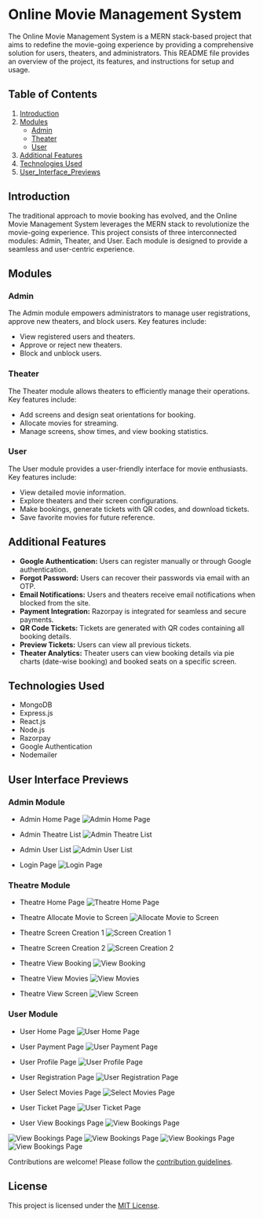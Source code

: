 # Online Movie Management System

The Online Movie Management System is a MERN stack-based project that aims to redefine the movie-going 
experience by providing a comprehensive solution for users, theaters, and administrators. 
This README file provides an overview of the project, its features, and instructions for setup and usage.

## Table of Contents
1. [Introduction](#introduction)
2. [Modules](#modules)
   - [Admin](#admin)
   - [Theater](#theater)
   - [User](#user)
3. [Additional Features](#additional-features)
4. [Technologies Used](#technologies-used)
6. [User_Interface_Previews](#User-Interface-Previews)


## Introduction

The traditional approach to movie booking has evolved, and the Online Movie Management System 
leverages the MERN stack to revolutionize the movie-going experience. This project consists of 
three interconnected modules: Admin, Theater, and User. Each module is designed to provide a 
seamless and user-centric experience.

## Modules

### Admin

The Admin module empowers administrators to manage user registrations, approve new theaters, and block users. Key features include:
- View registered users and theaters.
- Approve or reject new theaters.
- Block and unblock users.

### Theater

The Theater module allows theaters to efficiently manage their operations. Key features include:
- Add screens and design seat orientations for booking.
- Allocate movies for streaming.
- Manage screens, show times, and view booking statistics.

### User

The User module provides a user-friendly interface for movie enthusiasts. Key features include:
- View detailed movie information.
- Explore theaters and their screen configurations.
- Make bookings, generate tickets with QR codes, and download tickets.
- Save favorite movies for future reference.

## Additional Features

- **Google Authentication:** Users can register manually or through Google authentication.
- **Forgot Password:** Users can recover their passwords via email with an OTP.
- **Email Notifications:** Users and theaters receive email notifications when blocked from the site.
- **Payment Integration:** Razorpay is integrated for seamless and secure payments.
- **QR Code Tickets:** Tickets are generated with QR codes containing all booking details.
- **Preview Tickets:** Users can view all previous tickets.
- **Theater Analytics:** Theater users can view booking details via pie charts (date-wise booking) and booked seats on a specific screen.

## Technologies Used

- MongoDB
- Express.js
- React.js
- Node.js
- Razorpay
- Google Authentication
- Nodemailer

## User Interface Previews

### Admin Module

- Admin Home Page
  ![Admin Home Page](https://github.com/philipaantony/Movie_management_system/blob/master/ScreenShots/admin_home.png)

- Admin Theatre List
  ![Admin Theatre List](https://github.com/philipaantony/Movie_management_system/blob/master/ScreenShots/admin_theatre_list.png)

- Admin User List
  ![Admin User List](https://github.com/philipaantony/Movie_management_system/blob/master/ScreenShots/admin_userlist.png)

- Login Page
  ![Login Page](https://github.com/philipaantony/Movie_management_system/blob/master/ScreenShots/login.png)

### Theatre Module

- Theatre Home Page
  ![Theatre Home Page](https://github.com/philipaantony/Movie_management_system/blob/master/ScreenShots/theatre_home.png)

- Theatre Allocate Movie to Screen
  ![Allocate Movie to Screen](https://github.com/philipaantony/Movie_management_system/blob/master/ScreenShots/theatre_allocate_movie_to_screen.png)

- Theatre Screen Creation 1
  ![Screen Creation 1](https://github.com/philipaantony/Movie_management_system/blob/master/ScreenShots/theatre_screen_creation1.png)

- Theatre Screen Creation 2
  ![Screen Creation 2](https://github.com/philipaantony/Movie_management_system/blob/master/ScreenShots/theatre_screen_creation2.png)

- Theatre View Booking
  ![View Booking](https://github.com/philipaantony/Movie_management_system/blob/master/ScreenShots/theatre_view_booking.png)

- Theatre View Movies
  ![View Movies](https://github.com/philipaantony/Movie_management_system/blob/master/ScreenShots/theatre_view_movies.png)

- Theatre View Screen
  ![View Screen](https://github.com/philipaantony/Movie_management_system/blob/master/ScreenShots/theatre_view_screen.png)

### User Module

- User Home Page
  ![User Home Page](https://github.com/philipaantony/Movie_management_system/blob/master/ScreenShots/user_home.png)

- User Payment Page
  ![User Payment Page](https://github.com/philipaantony/Movie_management_system/blob/master/ScreenShots/user_payment.png)

- User Profile Page
  ![User Profile Page](https://github.com/philipaantony/Movie_management_system/blob/master/ScreenShots/user_profile.png)

- User Registration Page
  ![User Registration Page](https://github.com/philipaantony/Movie_management_system/blob/master/ScreenShots/user_registration.png)

- User Select Movies Page
  ![Select Movies Page](https://github.com/philipaantony/Movie_management_system/blob/master/ScreenShots/user_select_movies.png)

- User Ticket Page
  ![User Ticket Page](https://github.com/philipaantony/Movie_management_system/blob/master/ScreenShots/user_ticket.png)

- User View Bookings Page
  ![View Bookings Page](https://github.com/philipaantony/Movie_management_system/blob/master/ScreenShots/user_view_bookings.png)

![View Bookings Page](https://github.com/philipaantony/Movie_management_system/blob/master/ScreenShots/1.png)
![View Bookings Page](https://github.com/philipaantony/Movie_management_system/blob/master/ScreenShots/2.png)
![View Bookings Page](https://github.com/philipaantony/Movie_management_system/blob/master/ScreenShots/3.png)
![View Bookings Page](https://github.com/philipaantony/Movie_management_system/blob/master/ScreenShots/4.png)

Contributions are welcome! Please follow the [contribution guidelines](CONTRIBUTING.md).

## License

This project is licensed under the [MIT License](LICENSE).
